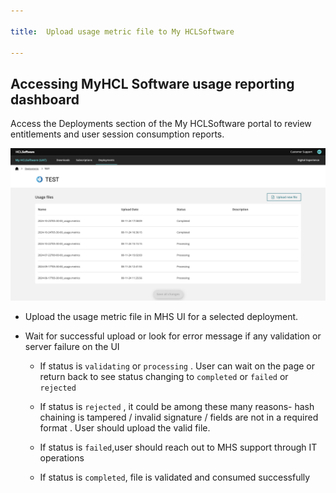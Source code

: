 ```yaml
---

title:  Upload usage metric file to My HCLSoftware

---
```





## Accessing MyHCL Software usage reporting dashboard

Access the Deployments section of the My HCLSoftware portal to review entitlements and user session consumption reports.




![](../../software_licensing_portal/_img/upload_usage_metric_file.png) 




- Upload the usage metric file in MHS UI for a selected deployment.

- Wait for successful upload or look for error message if any validation or server failure on the UI 

  - If status is `validating` or `processing` . User can wait on the page or return back to see status changing to `completed` or `failed` or `rejected`

  - If status is `rejected` , it could be among these many reasons- hash chaining is tampered / invalid signature / fields are not in a required format . User should upload the valid file.

  - If status is `failed`,user should reach out to MHS support through IT operations

  - If status is `completed`, file is validated and consumed successfully 